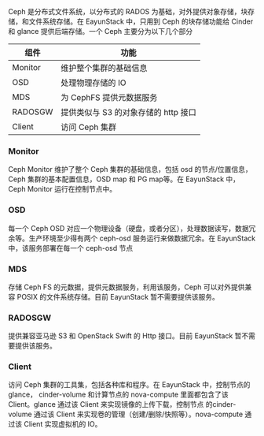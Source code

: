 Ceph 是分布式文件系统，以分布式的 RADOS 为基础，对外提供对象存储，块存储，和文件系统存储。在 EayunStack 中，只用到 Ceph 的块存储功能给 Cinder 和 glance 提供后端存储。一个 Ceph 主要分为以下几个部分

| 组件 | 功能 |
| ---- | ---- |
| Monitor | 维护整个集群的基础信息 |
| OSD | 处理物理存储的 IO |
| MDS | 为 CephFS 提供元数据服务 |
| RADOSGW | 提供类似与 S3 的对象存储的 http 接口 |
| Client | 访问 Ceph 集群 |

### Monitor
Ceph Monitor 维护了整个 Ceph 集群的基础信息，包括 osd 的节点/位置信息，Ceph 集群的基本配置信息，OSD map 和 PG map等。在 EayunStack 中，Ceph Monitor 运行在控制节点中。

### OSD
每一个 Ceph OSD 对应一个物理设备（硬盘，或者分区），处理数据读写，数据冗余等。生产环境至少得有两个 ceph-osd 服务运行来做数据冗余。在 EayunStack 中，该服务部署在每一个 ceph-osd 节点

### MDS
存储 Ceph FS 的元数据，提供元数据服务，利用该服务，Ceph 可以对外提供兼容 POSIX 的文件系统存储。目前 EayunStack 暂不需要提供该服务。

### RADOSGW
提供兼容亚马逊 S3 和 OpenStack Swift 的 Http 接口。目前 EayunStack 暂不需要提供该服务。

### Client
访问 Ceph 集群的工具集，包括各种库和程序。在 EayunStack 中，控制节点的 glance， cinder-volume 和计算节点的 nova-compute 里面都包含了该 Client。glance 通过该 Client 来实现镜像的上传下载，控制节点 的cinder-volume 通过该 Client 来实现卷的管理（创建/删除/快照等）。nova-compute 通过该 Client 实现虚拟机的 IO。
